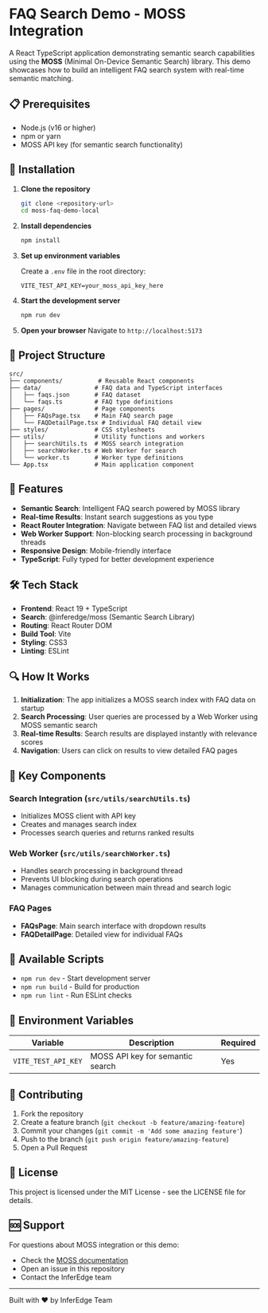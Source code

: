 # FAQ Search Demo - MOSS Integration

A React TypeScript application demonstrating semantic search capabilities using the **MOSS** (Minimal On-Device Semantic Search) library. This demo showcases how to build an intelligent FAQ search system with real-time semantic matching.

## 📋 Prerequisites

- Node.js (v16 or higher)
- npm or yarn
- MOSS API key (for semantic search functionality)

## 🔧 Installation

1. **Clone the repository**

   ```bash
   git clone <repository-url>
   cd moss-faq-demo-local
   ```

2. **Install dependencies**

   ```bash
   npm install
   ```

3. **Set up environment variables**

   Create a `.env` file in the root directory:

   ```env
   VITE_TEST_API_KEY=your_moss_api_key_here
   ```

4. **Start the development server**

   ```bash
   npm run dev
   ```

5. **Open your browser**
   Navigate to `http://localhost:5173`

## 📁 Project Structure

```text
src/
├── components/          # Reusable React components
├── data/               # FAQ data and TypeScript interfaces
│   ├── faqs.json       # FAQ dataset
│   └── faqs.ts         # FAQ type definitions
├── pages/              # Page components
│   ├── FAQsPage.tsx    # Main FAQ search page
│   └── FAQDetailPage.tsx # Individual FAQ detail view
├── styles/             # CSS stylesheets
├── utils/              # Utility functions and workers
│   ├── searchUtils.ts  # MOSS search integration
│   ├── searchWorker.ts # Web Worker for search
│   └── worker.ts       # Worker type definitions
└── App.tsx             # Main application component
```

## 🚀 Features

- **Semantic Search**: Intelligent FAQ search powered by MOSS library
- **Real-time Results**: Instant search suggestions as you type
- **React Router Integration**: Navigate between FAQ list and detailed views
- **Web Worker Support**: Non-blocking search processing in background threads
- **Responsive Design**: Mobile-friendly interface
- **TypeScript**: Fully typed for better development experience

## 🛠️ Tech Stack

- **Frontend**: React 19 + TypeScript
- **Search**: @inferedge/moss (Semantic Search Library)
- **Routing**: React Router DOM
- **Build Tool**: Vite
- **Styling**: CSS3
- **Linting**: ESLint

## 🔍 How It Works

1. **Initialization**: The app initializes a MOSS search index with FAQ data on startup
2. **Search Processing**: User queries are processed by a Web Worker using MOSS semantic search
3. **Real-time Results**: Search results are displayed instantly with relevance scores
4. **Navigation**: Users can click on results to view detailed FAQ pages

## 🎯 Key Components

### Search Integration (`src/utils/searchUtils.ts`)

- Initializes MOSS client with API key
- Creates and manages search index
- Processes search queries and returns ranked results

### Web Worker (`src/utils/searchWorker.ts`)

- Handles search processing in background thread
- Prevents UI blocking during search operations
- Manages communication between main thread and search logic

### FAQ Pages

- **FAQsPage**: Main search interface with dropdown results
- **FAQDetailPage**: Detailed view for individual FAQs

## 📜 Available Scripts

- `npm run dev` - Start development server
- `npm run build` - Build for production
- `npm run lint` - Run ESLint checks

## 🔑 Environment Variables

| Variable            | Description                      | Required |
| ------------------- | -------------------------------- | -------- |
| `VITE_TEST_API_KEY` | MOSS API key for semantic search | Yes      |

## 🤝 Contributing

1. Fork the repository
2. Create a feature branch (`git checkout -b feature/amazing-feature`)
3. Commit your changes (`git commit -m 'Add some amazing feature'`)
4. Push to the branch (`git push origin feature/amazing-feature`)
5. Open a Pull Request

## 📝 License

This project is licensed under the MIT License - see the LICENSE file for details.

## 🆘 Support

For questions about MOSS integration or this demo:

- Check the [MOSS documentation](https://docs.inferedge.com)
- Open an issue in this repository
- Contact the InferEdge team

---

Built with ❤️ by InferEdge Team
